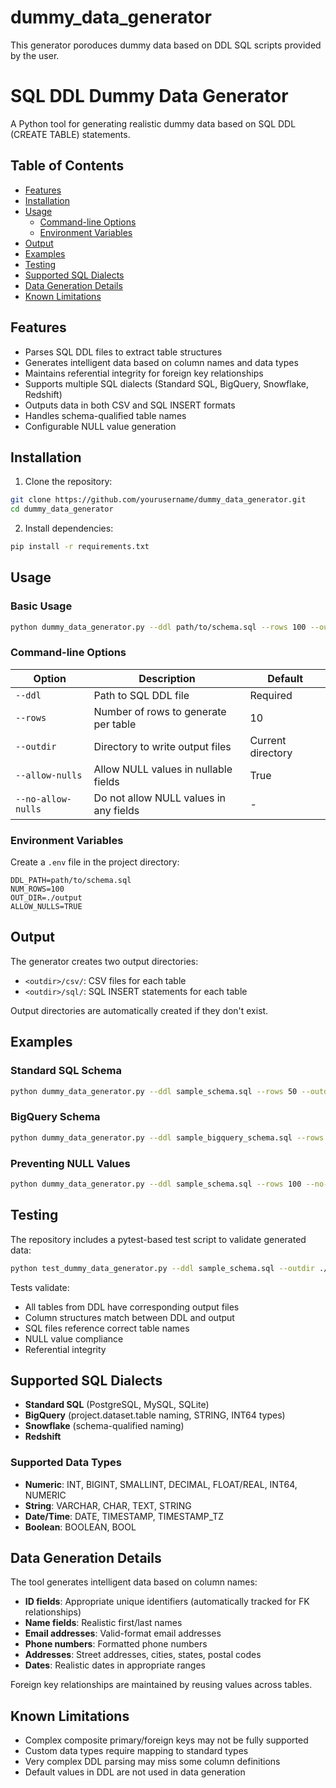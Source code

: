 # dummy_data_generator
This generator poroduces dummy data based on DDL SQL scripts provided by the user. 
# SQL DDL Dummy Data Generator

A Python tool for generating realistic dummy data based on SQL DDL (CREATE TABLE) statements.

## Table of Contents
- [Features](#features)
- [Installation](#installation)
- [Usage](#usage)
  - [Command-line Options](#command-line-options)
  - [Environment Variables](#environment-variables)
- [Output](#output)
- [Examples](#examples)
- [Testing](#testing)
- [Supported SQL Dialects](#supported-sql-dialects)
- [Data Generation Details](#data-generation-details)
- [Known Limitations](#known-limitations)

## Features

- Parses SQL DDL files to extract table structures
- Generates intelligent data based on column names and data types
- Maintains referential integrity for foreign key relationships
- Supports multiple SQL dialects (Standard SQL, BigQuery, Snowflake, Redshift)
- Outputs data in both CSV and SQL INSERT formats
- Handles schema-qualified table names
- Configurable NULL value generation

## Installation

1. Clone the repository:
```bash
git clone https://github.com/yourusername/dummy_data_generator.git
cd dummy_data_generator
```

2. Install dependencies:
```bash
pip install -r requirements.txt
```

## Usage

### Basic Usage

```bash
python dummy_data_generator.py --ddl path/to/schema.sql --rows 100 --outdir ./output
```

### Command-line Options

| Option | Description | Default |
|--------|-------------|---------|
| `--ddl` | Path to SQL DDL file | Required |
| `--rows` | Number of rows to generate per table | 10 |
| `--outdir` | Directory to write output files | Current directory |
| `--allow-nulls` | Allow NULL values in nullable fields | True |
| `--no-allow-nulls` | Do not allow NULL values in any fields | - |

### Environment Variables

Create a `.env` file in the project directory:

```
DDL_PATH=path/to/schema.sql
NUM_ROWS=100
OUT_DIR=./output
ALLOW_NULLS=TRUE
```

## Output

The generator creates two output directories:

- `<outdir>/csv/`: CSV files for each table
- `<outdir>/sql/`: SQL INSERT statements for each table

Output directories are automatically created if they don't exist.

## Examples

### Standard SQL Schema

```bash
python dummy_data_generator.py --ddl sample_schema.sql --rows 50 --outdir ./output
```

### BigQuery Schema

```bash
python dummy_data_generator.py --ddl sample_bigquery_schema.sql --rows 25 --outdir ./output
```

### Preventing NULL Values

```bash
python dummy_data_generator.py --ddl sample_schema.sql --rows 100 --no-allow-nulls --outdir ./output
```

## Testing

The repository includes a pytest-based test script to validate generated data:

```bash
python test_dummy_data_generator.py --ddl sample_schema.sql --outdir ./output
```

Tests validate:
- All tables from DDL have corresponding output files
- Column structures match between DDL and output
- SQL files reference correct table names
- NULL value compliance
- Referential integrity

## Supported SQL Dialects

- **Standard SQL** (PostgreSQL, MySQL, SQLite)
- **BigQuery** (project.dataset.table naming, STRING, INT64 types)
- **Snowflake** (schema-qualified naming)
- **Redshift**

### Supported Data Types

- **Numeric**: INT, BIGINT, SMALLINT, DECIMAL, FLOAT/REAL, INT64, NUMERIC
- **String**: VARCHAR, CHAR, TEXT, STRING
- **Date/Time**: DATE, TIMESTAMP, TIMESTAMP_TZ
- **Boolean**: BOOLEAN, BOOL

## Data Generation Details

The tool generates intelligent data based on column names:

- **ID fields**: Appropriate unique identifiers (automatically tracked for FK relationships)
- **Name fields**: Realistic first/last names
- **Email addresses**: Valid-format email addresses
- **Phone numbers**: Formatted phone numbers
- **Addresses**: Street addresses, cities, states, postal codes
- **Dates**: Realistic dates in appropriate ranges

Foreign key relationships are maintained by reusing values across tables.

## Known Limitations

- Complex composite primary/foreign keys may not be fully supported
- Custom data types require mapping to standard types
- Very complex DDL parsing may miss some column definitions
- Default values in DDL are not used in data generation
